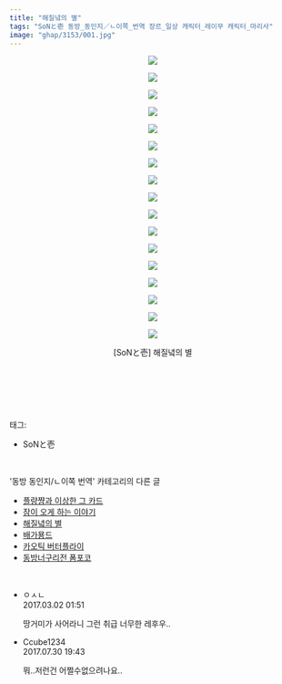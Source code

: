 ```yaml
---
title: "해질녘의 별"
tags: "SoNと壱 동방_동인지／ㄴ이쪽_번역 장르_일상 캐릭터_레이무 캐릭터_마리사"
image: "ghap/3153/001.jpg"
---
```

<div class="article">
<p style="text-align: center; clear: none; float: none;"><img src="{{ site.nasurl }}/ghap/3153/001.jpg"/></p>
<p style="text-align: center; clear: none; float: none;"><img src="{{ site.nasurl }}/ghap/3153/002.jpg"/></p>
<p style="text-align: center; clear: none; float: none;"><img src="{{ site.nasurl }}/ghap/3153/003.jpg"/></p>
<p style="text-align: center; clear: none; float: none;"><img src="{{ site.nasurl }}/ghap/3153/004.jpg"/></p>
<p style="text-align: center; clear: none; float: none;"><img src="{{ site.nasurl }}/ghap/3153/005.jpg"/></p>
<p style="text-align: center; clear: none; float: none;"><img src="{{ site.nasurl }}/ghap/3153/006.jpg"/></p>
<p style="text-align: center; clear: none; float: none;"><img src="{{ site.nasurl }}/ghap/3153/007.jpg"/></p>
<p style="text-align: center; clear: none; float: none;"><img src="{{ site.nasurl }}/ghap/3153/008.jpg"/></p>
<p style="text-align: center; clear: none; float: none;"><img src="{{ site.nasurl }}/ghap/3153/009.jpg"/></p>
<p style="text-align: center; clear: none; float: none;"><img src="{{ site.nasurl }}/ghap/3153/010.jpg"/></p>
<p style="text-align: center; clear: none; float: none;"><img src="{{ site.nasurl }}/ghap/3153/011.jpg"/></p>
<p style="text-align: center; clear: none; float: none;"><img src="{{ site.nasurl }}/ghap/3153/012.jpg"/></p>
<p style="text-align: center; clear: none; float: none;"><img src="{{ site.nasurl }}/ghap/3153/013.jpg"/></p>
<p style="text-align: center; clear: none; float: none;"><img src="{{ site.nasurl }}/ghap/3153/014.jpg"/></p>
<p style="text-align: center; clear: none; float: none;"><img src="{{ site.nasurl }}/ghap/3153/015.jpg"/></p>
<p style="text-align: center; clear: none; float: none;"><img src="{{ site.nasurl }}/ghap/3153/016.jpg"/></p>
<p style="text-align: center; clear: none; float: none;"><img src="{{ site.nasurl }}/ghap/3153/017.jpg"/></p>
<p style="text-align: center; clear: none; float: none;">[SoNと壱] 해질녘의 별</p>
<p style="text-align: center; clear: none; float: none;"><br/></p>
<p><br/></p>
</div><br/>
<div class="tagTrail">
<p>태그: </p>
<ul>
<li>SoNと壱</li>
</ul>
</div><br/>
<div class="another">
<p>'동방 동인지/ㄴ이쪽 번역' 카테고리의 다른 글</p>
<ul>
<li><a href="/2017-03-07-ghap_3160">플량쨩과 이상한 그 카드</a></li>
<li><a href="/2017-03-02-ghap_3159">잠이 오게 하는 이야기</a></li>
<li><a href="/2017-03-01-ghap_3153">해질녘의 별</a></li>
<li><a href="/2017-02-27-ghap_3152">배가묭드</a></li>
<li><a href="/2017-02-23-ghap_3151">카오틱 버터플라이</a></li>
<li><a href="/2017-02-22-ghap_3150">동방너구리전 폼포코</a></li>
</ul>
</div><br/>
<div class="cb_module cb_fluid">
<div class="cb_wrt cb_profile">
<div class="comment">
<ul>
<li class="cb_thumb_off" id="comment14928862">
<div class="cb_comment_area">
<div class="cb_info_area">
<div class="cb_section">
<span class="cb_nick_name">ㅇㅅㄴ</span>
</div>
<div class="cb_section">
<span class="cb_date">2017.03.02 01:51 </span>
</div>
</div>
<div class="cb_dsc_comment">
<p class="cb_dsc">
											땅거미가 사어라니 그런 취급 너무한 레후우.. 
										</p>
</div>
</div></li>
<li class="cb_thumb_off" id="comment15047747">
<div class="cb_comment_area">
<div class="cb_info_area">
<div class="cb_section">
<span class="cb_nick_name">Ccube1234</span>
</div>
<div class="cb_section">
<span class="cb_date">2017.07.30 19:43 </span>
</div>
</div>
<div class="cb_dsc_comment">
<p class="cb_dsc">
											뭐..저런건 어쩔수없으려나요..
										</p>
</div>
</div></li>
</ul>
</div>
</div><!-- commentList close -->
</div><br/>
